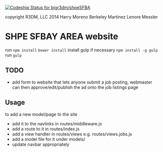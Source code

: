 [ ![Codeship Status for bigr3dm/shpeSFBA](https://codeship.io/projects/1f64acd0-1bad-0132-b497-4a19bf040eb5/status)](https://codeship.io/projects/34983)

copyright R3DM, LLC 2014
Harry Moreno
Berkeley Martinez
Lenore Messler

# SHPE SFBAY AREA website

run `npm install`
`bower install`
install gulp if necessary `npm install -g gulp`
run `gulp`

## TODO
* add form to website that lets anyone submit a job posting, webmaster can then approve/edit/publish the
ad onto the job listings page

## Usage
to add a new model/page to the site
* add it to the navlinks in routes/middleware.js
* add a route to it in routes/index.js
* add a view handler in routes/views e.g. routes/views.jobs.js
* add a model file for it under models/
* update navbar appropriately 
